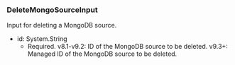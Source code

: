 ### DeleteMongoSourceInput
Input for deleting a MongoDB source.

- id: System.String
  - Required. v8.1-v9.2: ID of the MongoDB source to be deleted.
      v9.3+: Managed ID of the MongoDB source to be deleted.
